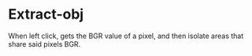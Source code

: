 # Extract-obj
When left click, gets the BGR value of a pixel, and then isolate areas that share said pixels BGR.
